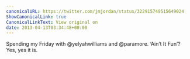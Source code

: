 ```yaml
---
canonicalURL: https://twitter.com/jmjordan/status/322915749515649024
ShowCanonicalLink: true
CanonicalLinkText: View original on
date: 2013-04-13T03:34:48+00:00
---
```

Spending my Friday with @yelyahwilliams and @paramore. ‘Ain’t It Fun’? Yes, yes it is.
